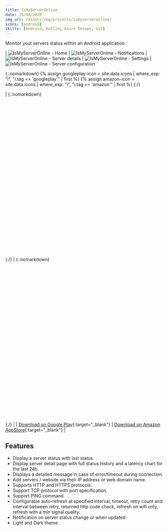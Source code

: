 ```yaml
---
title: IsMyServerOnline
date: 15/04/2020
img_url: /assets/img/projects/ismyserveronline/
icons: [android]
skills: [Android, Kotlin, Azure Devops, Git]
---
```

Monitor yout servers status within an Android application.

| ![IsMyServerOnline - Home]({{page.img_url}}screenshot1.png) | ![IsMyServerOnline - Notifications]({{page.img_url}}screenshot2.png) | ![IsMyServerOnline - Server details]({{page.img_url}}screenshot3.png) | ![IsMyServerOnline - Settings]({{page.img_url}}screenshot4.png) | ![IsMyServerOnline - Server configuration]({{page.img_url}}screenshot5.png)

{::nomarkdown}
{% assign googleplay-icon = site.data.icons | where_exp: "i", "i.tag == 'googleplay'" | first %}
{% assign amazon-icon = site.data.icons | where_exp: "i", "i.tag == 'amazon'" | first %}
{:/}
 
| {::nomarkdown}<svg  role="img" viewBox="0 0 24 24" class="icon big">{{googleplay-icon.svg}}</svg>{:/} | {::nomarkdown}<svg role="img" viewBox="0 0 24 24" class="icon big">{{amazon-icon.svg}}</svg>{:/} |
| [Download on Google Play](https://play.google.com/store/apps/details?id=com.maoux.ismyserveronline){:target="_blank"} | [Download on Amazon AppStore](https://www.amazon.fr/My-Server-Online-Monitorez-serveurs/dp/B088193K9W/ref=sr_1_1?__mk_fr_FR=%C3%85M%C3%85%C5%BD%C3%95%C3%91&dchild=1&keywords=ismyserveronline&qid=1597831390&s=mobile-apps&sr=1-1){:target="_blank"} |

## Features

- Display a server status with last status.
- Display server detail page with full status history and a latency chart for the last 24h. 
- Displays a detailed message in case of error/timeout during connection. 
- Add servers / website via their IP address or web domain name.
- Supports HTTP and HTTPS protocols.
- Support TCP protocol with port specification.
- Support PING command.
- Configurable auto-refresh at specified interval, timeout, retry count and interval between retry, returned http code check, refresh on wifi only, refresh with a min signal quality. 
- Notification on server status change or when updated
- Light and Dark theme.

